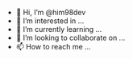 - 👋 Hi, I’m @him98dev
- 👀 I’m interested in ...
- 🌱 I’m currently learning ...
- 💞️ I’m looking to collaborate on ...
- 📫 How to reach me ...

<!---
him98dev/him98dev is a ✨ special ✨ repository because its `README.md` (this file) appears on your GitHub profile.
You can click the Preview link to take a look at your changes.
--->
